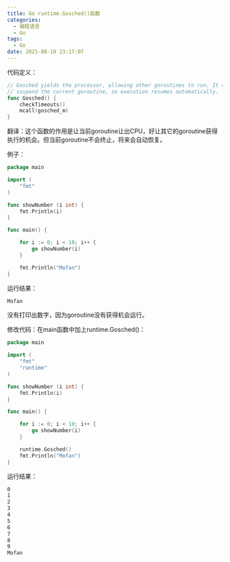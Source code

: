```yaml
---
title: Go runtime.Gosched()函数
categories:
  - 编程语言
  - Go
tags:
  - Go
date: 2021-08-10 23:17:07
---
```


代码定义：

```go
// Gosched yields the processor, allowing other goroutines to run. It does not
// suspend the current goroutine, so execution resumes automatically.
func Gosched() {
	checkTimeouts()
	mcall(gosched_m)
}
```

翻译：这个函数的作用是让当前goroutine让出CPU，好让其它的goroutine获得执行的机会。但当前goroutine不会终止，将来会自动恢复。

例子：

```go
package main

import (
    "fmt"
)

func showNumber (i int) {
    fmt.Println(i)
}

func main() {

    for i := 0; i < 10; i++ {
        go showNumber(i)
    }

    fmt.Println("Mofan")
}
```

运行结果：

```tex
Mofan
```

没有打印出数字，因为goroutine没有获得机会运行。

修改代码：在main函数中加上runtime.Gosched()：

```go
package main

import (
    "fmt"
    "runtime"
)

func showNumber (i int) {
    fmt.Println(i)
}

func main() {

    for i := 0; i < 10; i++ {
        go showNumber(i)
    }

    runtime.Gosched()
    fmt.Println("Mofan")
}
```

运行结果：

```tex
0
1
2
3
4
5
6
7
8
9
Mofan
```

